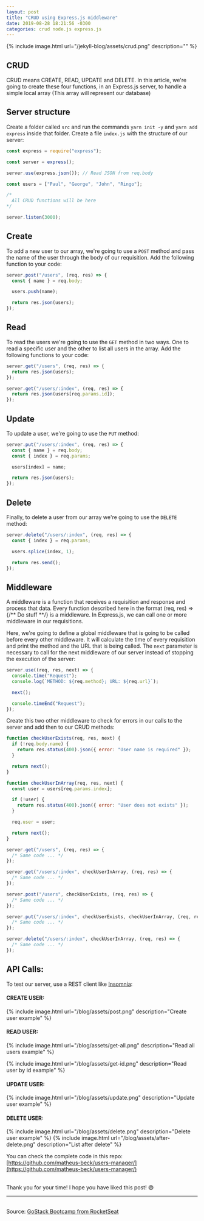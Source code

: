 ```yaml
---
layout: post
title: "CRUD using Express.js middleware"
date: 2019-08-28 18:21:56 -0300
categories: crud node.js express.js
---
```


{% include image.html url="/jekyll-blog/assets/crud.png" description="" %}

## CRUD

CRUD means CREATE, READ, UPDATE and DELETE. In this article, we're going to create these four functions, in an Express.js server, to handle a simple local array (This array will represent our database)

## Server structure

Create a folder called `src` and run the commands `yarn init -y` and `yarn add express` inside that folder. Create a file `index.js` with the structure of our server:

```javascript
const express = require("express");

const server = express();

server.use(express.json()); // Read JSON from req.body

const users = ["Paul", "George", "John", "Ringo"];

/*
  All CRUD functions will be here
*/

server.listen(3000);
```

## Create

To add a new user to our array, we're going to use a `POST` method and pass the name of the user through the body of our requisition. Add the following function to your code:

```javascript
server.post("/users", (req, res) => {
  const { name } = req.body;

  users.push(name);

  return res.json(users);
});
```

## Read

To read the users we're going to use the `GET` method in two ways. One to read a specific user and the other to list all users in the array. Add the following functions to your code:

```javascript
server.get("/users", (req, res) => {
  return res.json(users);
});

server.get("/users/:index", (req, res) => {
  return res.json(users[req.params.id]);
});
```

## Update

To update a user, we're going to use the `PUT` method:

```javascript
server.put("/users/:index", (req, res) => {
  const { name } = req.body;
  const { index } = req.params;

  users[index] = name;

  return res.json(users);
});
```

## Delete

Finally, to delete a user from our array we're going to use the `DELETE` method:

```javascript
server.delete("/users/:index", (req, res) => {
  const { index } = req.params;

  users.splice(index, 1);

  return res.send();
});
```

## Middleware

A middleware is a function that receives a requisition and response and process that data.
Every function described here in the format (req, res) => {/** Do stuff **/} is a middleware.
In Express.js, we can call one or more middleware in our requisitions.

Here, we're going to define a global middleware that is going to be called before every other middleware. It will calculate the time of every requisition and print the method and the URL that is being called. The `next` parameter is necessary to call for the next middleware of our server instead of stopping the execution of the server:

```javascript
server.use((req, res, next) => {
  console.time("Request");
  console.log(`METHOD: ${req.method}; URL: ${req.url}`);

  next();

  console.timeEnd("Request");
});
```

Create this two other middleware to check for errors in our calls to the server and add then to our CRUD methods:

```javascript
function checkUserExists(req, res, next) {
  if (!req.body.name) {
    return res.status(400).json({ error: "User name is required" });
  }

  return next();
}

function checkUserInArray(req, res, next) {
  const user = users[req.params.index];

  if (!user) {
    return res.status(400).json({ error: "User does not exists" });
  }

  req.user = user;

  return next();
}

server.get("/users", (req, res) => {
  /* Same code ... */
});

server.get("/users/:index", checkUserInArray, (req, res) => {
  /* Same code ... */
});

server.post("/users", checkUserExists, (req, res) => {
  /* Same code ... */
});

server.put("/users/:index", checkUserExists, checkUserInArray, (req, res) => {
  /* Same code ... */
});

server.delete("/users/:index", checkUserInArray, (req, res) => {
  /* Same code ... */
});
```
## API Calls:
To test our server, use a REST client like [Insomnia][insomnia]:

#### CREATE USER:

{% include image.html url="/blog/assets/post.png" description="Create user example" %}

#### READ USER:

{% include image.html url="/blog/assets/get-all.png" description="Read all users example" %}

{% include image.html url="/blog/assets/get-id.png" description="Read user by id example" %}

#### UPDATE USER:

{% include image.html url="/blog/assets/update.png" description="Update user example" %}

#### DELETE USER:

{% include image.html url="/blog/assets/delete.png" description="Delete user example" %}
{% include image.html url="/blog/assets/after-delete.png" description="List after delete" %}

You can check the complete code in this repo: [https://github.com/matheus-beck/users-manager/](https://github.com/matheus-beck/users-manager/)

<br>Thank you for your time! I hope you have liked this post! :smile:

---

<br>Source: [GoStack Bootcamp from RocketSeat][rocketseat]

[rocketseat]: https://rocketseat.com.br/
[insomnia]: https://insomnia.rest/
[https://github.com/matheus-beck/crud-express/]: https://github.com/matheus-beck/crud-express/
